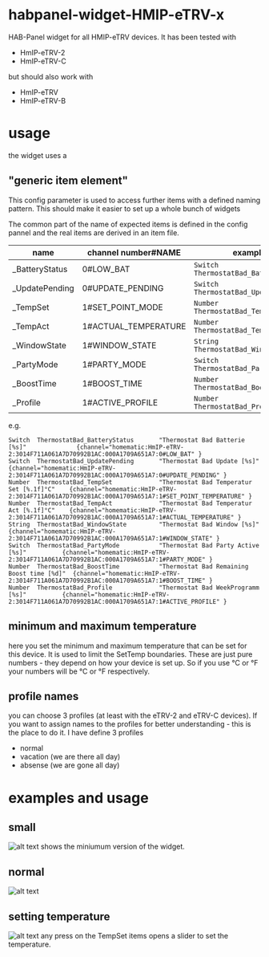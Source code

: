 # habpanel-widget-HMIP-eTRV-x
HAB-Panel widget for all HMIP-eTRV devices.
It has been tested with 
* HmIP-eTRV-2
* HmIP-eTRV-C

but should also work with
* HmIP-eTRV
* HmIP-eTRV-B

# usage
the widget uses a 
## "generic item element"

This config parameter is used to access further items with a defined naming pattern.
This should make it easier to set up a whole bunch of widgets

The common part of the name of expected items is defined in the config pannel and the real items are derived in an item file.

| name                     | channel number#NAME   | example                              |
|--------------------------|-----------------------|--------------------------------------|
| <generic>_BatteryStatus  | 0#LOW_BAT             | `Switch ThermostatBad_BatteryStatus` |
| <generic>_UpdatePending  | 0#UPDATE_PENDING      | `Switch ThermostatBad_UpdatePending` |
| <generic>_TempSet        | 1#SET_POINT_MODE      | `Number ThermostatBad_TempSet`       |
| <generic>_TempAct        | 1#ACTUAL_TEMPERATURE  | `Number ThermostatBad_TempAct`       |
| <generic>_WindowState    | 1#WINDOW_STATE        | `String ThermostatBad_WindowState`   |
| <generic>_PartyMode      | 1#PARTY_MODE          | `Switch ThermostatBad_PartyMode`     |
| <generic>_BoostTime      | 1#BOOST_TIME          | `Number ThermostatBad_BoostTime`     |
| <generic>_Profile        | 1#ACTIVE_PROFILE      | `Number ThermostatBad_Profile`       |

e.g.
```
Switch  ThermostatBad_BatteryStatus       "Thermostat Bad Batterie [%s]"              {channel="homematic:HmIP-eTRV-2:3014F711A061A7D70992B1AC:000A1709A651A7:0#LOW_BAT" }
Switch  ThermostatBad_UpdatePending       "Thermostat Bad Update [%s]"                {channel="homematic:HmIP-eTRV-2:3014F711A061A7D70992B1AC:000A1709A651A7:0#UPDATE_PENDING" }
Number  ThermostatBad_TempSet             "Thermostat Bad Temperatur Set [%.1f]°C"    {channel="homematic:HmIP-eTRV-2:3014F711A061A7D70992B1AC:000A1709A651A7:1#SET_POINT_TEMPERATURE" }
Number  ThermostatBad_TempAct             "Thermostat Bad Temperatur Act [%.1f]°C"    {channel="homematic:HmIP-eTRV-2:3014F711A061A7D70992B1AC:000A1709A651A7:1#ACTUAL_TEMPERATURE" }
String  ThermostatBad_WindowState         "Thermostat Bad Window [%s]"                {channel="homematic:HmIP-eTRV-2:3014F711A061A7D70992B1AC:000A1709A651A7:1#WINDOW_STATE" }
Switch  ThermostatBad_PartyMode           "Thermostat Bad Party Active [%s]"          {channel="homematic:HmIP-eTRV-2:3014F711A061A7D70992B1AC:000A1709A651A7:1#PARTY_MODE" }
Number  ThermostatBad_BoostTime           "Thermostat Bad Remaining Boost time [%d]"  {channel="homematic:HmIP-eTRV-2:3014F711A061A7D70992B1AC:000A1709A651A7:1#BOOST_TIME" }
Number  ThermostatBad_Profile             "Thermostat Bad WeekProgramm [%s]"          {channel="homematic:HmIP-eTRV-2:3014F711A061A7D70992B1AC:000A1709A651A7:1#ACTIVE_PROFILE" }
```
## minimum and maximum temperature
here you set the minimum and maximum temperature that can be set for this device. It is used to limit the SetTemp boundaries.
These are just pure numbers - they depend on how your device is set up.
So if you use °C or °F your numbers will be °C or °F respectively.

## profile names
you can choose 3 profiles (at least with the eTRV-2 and eTRV-C devices). If you want to assign names to the profiles for better understanding - this is the place to do it. I have define 3 profiles
* normal
* vacation (we are there all day)
* absense (we are gone all day)

# examples and usage
## small
![alt text](https://github.com/Rosi2143/habpanel-widget-HMIP-eTRV-x/blob/master/eTRV-2_2.jpg "small widget")
shows the miniumum version of the widget.

## normal
![alt text](https://github.com/Rosi2143/habpanel-widget-HMIP-eTRV-x/blob/master/eTRV-2_1.jpg "normal widget")

## setting temperature
![alt text](https://github.com/Rosi2143/habpanel-widget-HMIP-eTRV-x/blob/master/eTRV-2_3.jpg "set temperature")
any press on the TempSet items opens a slider to set the temperature.

